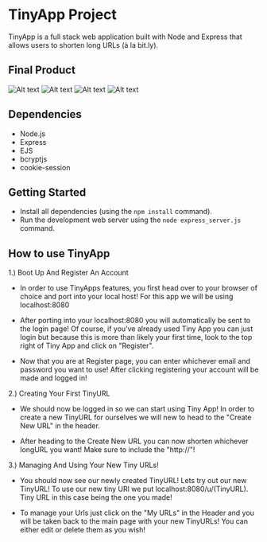 # TinyApp Project

TinyApp is a full stack web application built with Node and Express that allows users to shorten long URLs (à la bit.ly).

## Final Product

![Alt text](/relative/path/to/img.jpg?raw=true "Optional Title")
![Alt text](/relative/path/to/img.jpg?raw=true "Optional Title")
![Alt text](/relative/path/to/img.jpg?raw=true "Optional Title")
![Alt text](/relative/path/to/img.jpg?raw=true "Optional Title")

## Dependencies

- Node.js
- Express
- EJS
- bcryptjs
- cookie-session

## Getting Started

- Install all dependencies (using the `npm install` command).
- Run the development web server using the `node express_server.js` command.

## How to use TinyApp

1.) Boot Up And Register An Account

  - In order to use TinyApps features, you first head over to your browser of choice and port into your local host! For this app we will be using localhost:8080
  
  - After porting into your localhost:8080 you will automatically be sent to the login page! Of course, if you've already used Tiny App you can just login but because this is more than likely your first time, look to the top right of Tiny App and click on "Register".

  - Now that you are at Register page, you can enter whichever email and password you want to use! After clicking registering your account will be made and logged in!

2.) Creating Your First TinyURL

  - We should now be logged in so we can start using Tiny App! In order to create a new TinyURL for ourselves we will new to head to the "Create New URL" in the header. 

  - After heading to the Create New URL you can now shorten whichever longURL you want! Make sure to include the "http://"!

3.) Managing And Using Your New Tiny URLs!

  - You should now see our newly created TinyURL! Lets try out our new TinyURL! To use our new tiny URl we put localhost:8080/u/(TinyURL). Tiny URL in this case being the one you made!

  - To manage your Urls just click on the "My URLs" in the Header and you will be taken back to the main page with your new TinyURLs! You can either edit or delete them as you wish! 


